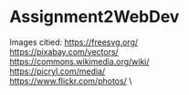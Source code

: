 # Assignment2WebDev
Images citied:
    https://freesvg.org/ \
    https://pixabay.com/vectors/ \
    https://commons.wikimedia.org/wiki/ \
    https://picryl.com/media/ \
    https://www.flickr.com/photos/ \
